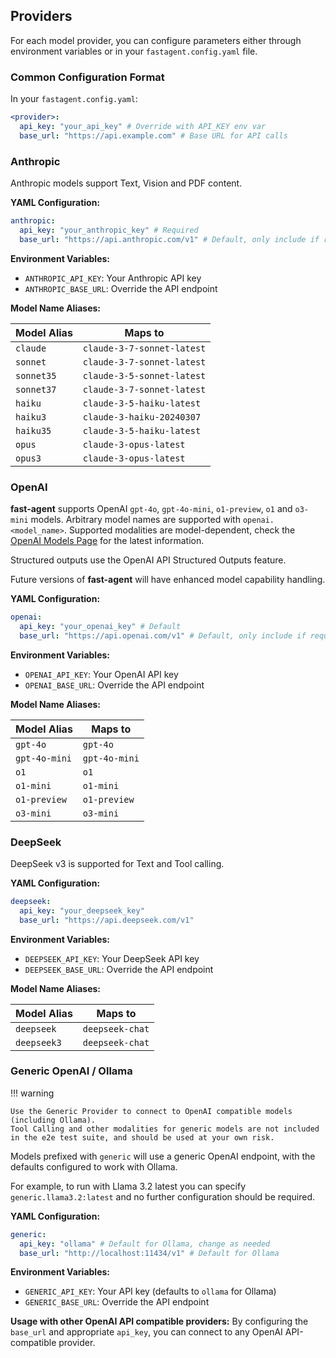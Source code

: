 ## Providers

For each model provider, you can configure parameters either through environment variables or in your `fastagent.config.yaml` file.

### Common Configuration Format

In your `fastagent.config.yaml`:

```yaml
<provider>:
  api_key: "your_api_key" # Override with API_KEY env var
  base_url: "https://api.example.com" # Base URL for API calls
```

### Anthropic

Anthropic models support Text, Vision and PDF content.

**YAML Configuration:**

```yaml
anthropic:
  api_key: "your_anthropic_key" # Required
  base_url: "https://api.anthropic.com/v1" # Default, only include if required
```

**Environment Variables:**

- `ANTHROPIC_API_KEY`: Your Anthropic API key
- `ANTHROPIC_BASE_URL`: Override the API endpoint

**Model Name Aliases:**

| Model Alias | Maps to                    |
| ----------- | -------------------------- |
| `claude`    | `claude-3-7-sonnet-latest` |
| `sonnet`    | `claude-3-7-sonnet-latest` |
| `sonnet35`  | `claude-3-5-sonnet-latest` |
| `sonnet37`  | `claude-3-7-sonnet-latest` |
| `haiku`     | `claude-3-5-haiku-latest`  |
| `haiku3`    | `claude-3-haiku-20240307`  |
| `haiku35`   | `claude-3-5-haiku-latest`  |
| `opus`      | `claude-3-opus-latest`     |
| `opus3`     | `claude-3-opus-latest`     |

### OpenAI

**fast-agent** supports OpenAI `gpt-4o`, `gpt-4o-mini`, `o1-preview`, `o1` and `o3-mini` models. Arbitrary model names are supported with `openai.<model_name>`. Supported modalities are model-dependent, check the [OpenAI Models Page](https://platform.openai.com/docs/models) for the latest information.

Structured outputs use the OpenAI API Structured Outputs feature.

Future versions of **fast-agent** will have enhanced model capability handling.

**YAML Configuration:**

```yaml
openai:
  api_key: "your_openai_key" # Default
  base_url: "https://api.openai.com/v1" # Default, only include if required
```

**Environment Variables:**

- `OPENAI_API_KEY`: Your OpenAI API key
- `OPENAI_BASE_URL`: Override the API endpoint

**Model Name Aliases:**

| Model Alias   | Maps to       |
| ------------- | ------------- |
| `gpt-4o`      | `gpt-4o`      |
| `gpt-4o-mini` | `gpt-4o-mini` |
| `o1`          | `o1`          |
| `o1-mini`     | `o1-mini`     |
| `o1-preview`  | `o1-preview`  |
| `o3-mini`     | `o3-mini`     |

### DeepSeek

DeepSeek v3 is supported for Text and Tool calling.

**YAML Configuration:**

```yaml
deepseek:
  api_key: "your_deepseek_key"
  base_url: "https://api.deepseek.com/v1"
```

**Environment Variables:**

- `DEEPSEEK_API_KEY`: Your DeepSeek API key
- `DEEPSEEK_BASE_URL`: Override the API endpoint

**Model Name Aliases:**

| Model Alias | Maps to                    |
| ----------- | -------------------------- |
| `deepseek`  | `deepseek-chat` |
| `deepseek3` | `deepseek-chat` |

### Generic OpenAI / Ollama

!!! warning

    Use the Generic Provider to connect to OpenAI compatible models (including Ollama).
    Tool Calling and other modalities for generic models are not included in the e2e test suite, and should be used at your own risk.

Models prefixed with `generic` will use a generic OpenAI endpoint, with the defaults configured to work with Ollama. 

For example, to run with Llama 3.2 latest you can specify `generic.llama3.2:latest` and no further configuration should be required.

**YAML Configuration:**

```yaml
generic:
  api_key: "ollama" # Default for Ollama, change as needed
  base_url: "http://localhost:11434/v1" # Default for Ollama
```

**Environment Variables:**

- `GENERIC_API_KEY`: Your API key (defaults to `ollama` for Ollama)
- `GENERIC_BASE_URL`: Override the API endpoint

**Usage with other OpenAI API compatible providers:**
By configuring the `base_url` and appropriate `api_key`, you can connect to any OpenAI API-compatible provider.
